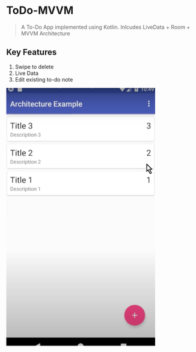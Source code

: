 # ToDo-MVVM

> A To-Do App implemented using Kotlin. Inlcudes LiveData + Room + MVVM Architecture
## Key Features
1. Swipe to delete
2. Live Data 
3. Edit existing to-do note

<div style="align:center">
  <img src ="result.png"/>
</div>
